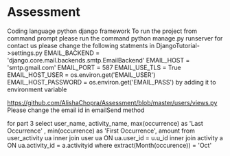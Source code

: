 # Assessment
Coding language python django framework
To run the project from command prompt please run the command python manage.py runserver
for contact us please change the following statments in DjangoTutorial->settings.py 
EMAIL_BACKEND = 'django.core.mail.backends.smtp.EmailBackend'
EMAIL_HOST = 'smtp.gmail.com'
EMAIL_PORT = 587
EMAIL_USE_TLS = True
EMAIL_HOST_USER = os.environ.get('EMAIL_USER')
EMAIL_HOST_PASSWORD = os.environ.get('EMAIL_PASS')
by adding it to environment variable


https://github.com/AlishaChopra/Assessment/blob/master/users/views.py
Please change the email id in emailSend method

for part 3
select user_name, activity_name, max(occurrence) as 'Last Occurrence' , min(occurrence) as 'First Occurrence', amount 
from user_activity ua
inner join user ua ON ua.user_id = u.u_id
inner join activity a ON ua.activity_id = a.activityid
where extract(Month(occurence)) = 'Oct'
